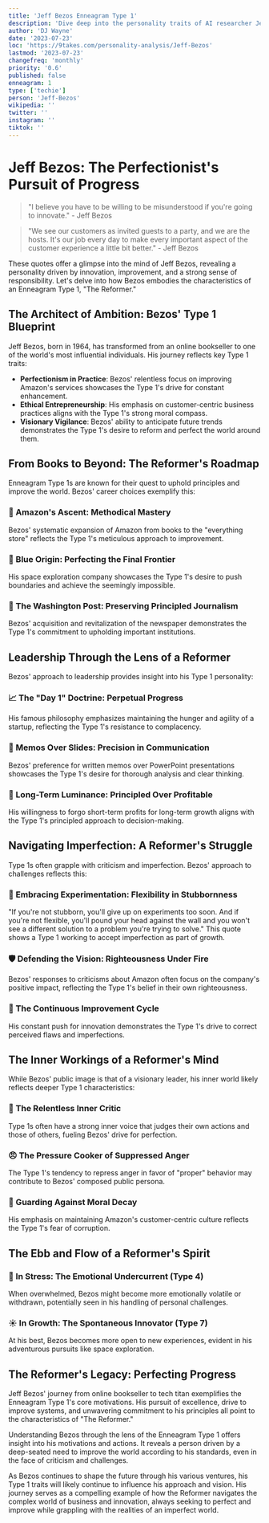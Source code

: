 ```yaml
---
title: 'Jeff Bezos Enneagram Type 1'
description: 'Dive deep into the personality traits of AI researcher Jeff Bezos as an Enneagram Type 1 - The Investigator.'
author: 'DJ Wayne'
date: '2023-07-23'
loc: 'https://9takes.com/personality-analysis/Jeff-Bezos'
lastmod: '2023-07-23'
changefreq: 'monthly'
priority: '0.6'
published: false
enneagram: 1
type: ['techie']
person: 'Jeff-Bezos'
wikipedia: ''
twitter: ''
instagram: ''
tiktok: ''
---
```


<!-- https://x.com/FoundersPodcast/status/1704691402613741421?s=20 -->

# Jeff Bezos: The Perfectionist's Pursuit of Progress

> "I believe you have to be willing to be misunderstood if you're going to innovate." - Jeff Bezos

> "We see our customers as invited guests to a party, and we are the hosts. It's our job every day to make every important aspect of the customer experience a little bit better." - Jeff Bezos

These quotes offer a glimpse into the mind of Jeff Bezos, revealing a personality driven by innovation, improvement, and a strong sense of responsibility. Let's delve into how Bezos embodies the characteristics of an Enneagram Type 1, "The Reformer."

## The Architect of Ambition: Bezos' Type 1 Blueprint

Jeff Bezos, born in 1964, has transformed from an online bookseller to one of the world's most influential individuals. His journey reflects key Type 1 traits:

- **Perfectionism in Practice**: Bezos' relentless focus on improving Amazon's services showcases the Type 1's drive for constant enhancement.
- **Ethical Entrepreneurship**: His emphasis on customer-centric business practices aligns with the Type 1's strong moral compass.
- **Visionary Vigilance**: Bezos' ability to anticipate future trends demonstrates the Type 1's desire to reform and perfect the world around them.

## From Books to Beyond: The Reformer's Roadmap

Enneagram Type 1s are known for their quest to uphold principles and improve the world. Bezos' career choices exemplify this:

### 🚀 Amazon's Ascent: Methodical Mastery

Bezos' systematic expansion of Amazon from books to the "everything store" reflects the Type 1's meticulous approach to improvement.

### 🌌 Blue Origin: Perfecting the Final Frontier

His space exploration company showcases the Type 1's desire to push boundaries and achieve the seemingly impossible.

### 📰 The Washington Post: Preserving Principled Journalism

Bezos' acquisition and revitalization of the newspaper demonstrates the Type 1's commitment to upholding important institutions.

## Leadership Through the Lens of a Reformer

Bezos' approach to leadership provides insight into his Type 1 personality:

### 📈 The "Day 1" Doctrine: Perpetual Progress

His famous philosophy emphasizes maintaining the hunger and agility of a startup, reflecting the Type 1's resistance to complacency.

### 📝 Memos Over Slides: Precision in Communication

Bezos' preference for written memos over PowerPoint presentations showcases the Type 1's desire for thorough analysis and clear thinking.

### 🔭 Long-Term Luminance: Principled Over Profitable

His willingness to forgo short-term profits for long-term growth aligns with the Type 1's principled approach to decision-making.

## Navigating Imperfection: A Reformer's Struggle

Type 1s often grapple with criticism and imperfection. Bezos' approach to challenges reflects this:

### 🧪 Embracing Experimentation: Flexibility in Stubbornness

"If you're not stubborn, you'll give up on experiments too soon. And if you're not flexible, you'll pound your head against the wall and you won't see a different solution to a problem you're trying to solve." This quote shows a Type 1 working to accept imperfection as part of growth.

### 🛡️ Defending the Vision: Righteousness Under Fire

Bezos' responses to criticisms about Amazon often focus on the company's positive impact, reflecting the Type 1's belief in their own righteousness.

### 🔄 The Continuous Improvement Cycle

His constant push for innovation demonstrates the Type 1's drive to correct perceived flaws and imperfections.

## The Inner Workings of a Reformer's Mind

While Bezos' public image is that of a visionary leader, his inner world likely reflects deeper Type 1 characteristics:

### 🧠 The Relentless Inner Critic

Type 1s often have a strong inner voice that judges their own actions and those of others, fueling Bezos' drive for perfection.

### 😠 The Pressure Cooker of Suppressed Anger

The Type 1's tendency to repress anger in favor of "proper" behavior may contribute to Bezos' composed public persona.

### 🔐 Guarding Against Moral Decay

His emphasis on maintaining Amazon's customer-centric culture reflects the Type 1's fear of corruption.

## The Ebb and Flow of a Reformer's Spirit

### 🌊 In Stress: The Emotional Undercurrent (Type 4)

When overwhelmed, Bezos might become more emotionally volatile or withdrawn, potentially seen in his handling of personal challenges.

### ☀️ In Growth: The Spontaneous Innovator (Type 7)

At his best, Bezos becomes more open to new experiences, evident in his adventurous pursuits like space exploration.

## The Reformer's Legacy: Perfecting Progress

Jeff Bezos' journey from online bookseller to tech titan exemplifies the Enneagram Type 1's core motivations. His pursuit of excellence, drive to improve systems, and unwavering commitment to his principles all point to the characteristics of "The Reformer."

Understanding Bezos through the lens of the Enneagram Type 1 offers insight into his motivations and actions. It reveals a person driven by a deep-seated need to improve the world according to his standards, even in the face of criticism and challenges.

As Bezos continues to shape the future through his various ventures, his Type 1 traits will likely continue to influence his approach and vision. His journey serves as a compelling example of how the Reformer navigates the complex world of business and innovation, always seeking to perfect and improve while grappling with the realities of an imperfect world.
